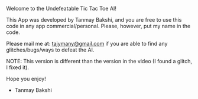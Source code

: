 Welcome to the Undefeatable Tic Tac Toe AI!  
  
This App was developed by Tanmay Bakshi, and you are free to use this code in any app commercial/personal. Please, however, put my name in the code.  
  
Please mail me at: tajymany@gmail.com if you are able to find any glitches/bugs/ways to defeat the AI.  
  
NOTE: This version is different than the version in the video (I found a glitch, I fixed it).  
  
Hope you enjoy!  
- Tanmay Bakshi   
